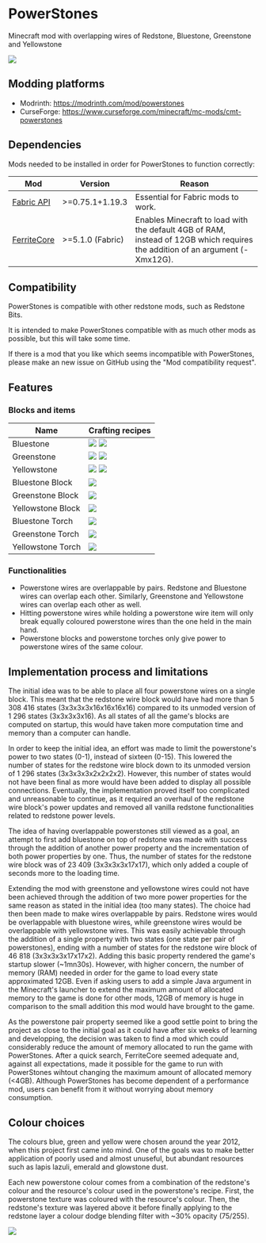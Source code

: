 # PowerStones
Minecraft mod with overlapping wires of Redstone, Bluestone, Greenstone and Yellowstone

<img src="./docs/images/preview_0.png">

## Modding platforms

- Modrinth: https://modrinth.com/mod/powerstones
- CurseForge: https://www.curseforge.com/minecraft/mc-mods/cmt-powerstones

## Dependencies

Mods needed to be installed in order for PowerStones to function correctly:

| Mod           | Version          | Reason |
| ------------- | ---------------- | ------ |
| [Fabric API]  | >=0.75.1+1.19.3  | Essential for Fabric mods to work. |
| [FerriteCore] | >=5.1.0 (Fabric) | Enables Minecraft to load with the default 4GB of RAM, instead of 12GB which requires the addition of an argument (-Xmx12G). |

[Fabric API]: https://modrinth.com/mod/fabric-api
[FerriteCore]: https://modrinth.com/mod/ferrite-core

## Compatibility

PowerStones is compatible with other redstone mods, such as Redstone Bits.

It is intended to make PowerStones compatible with as much other mods as possible, but this will take some time.

If there is a mod that you like which seems incompatible with PowerStones, please make an new issue on GitHub using the "Mod compatibility request".

## Features

### Blocks and items

| Name              | Crafting recipes |
| ----------------- | ---------------- |
| Bluestone         | <img src="./docs/bluestone_from_redstone.png" style="image-rendering: pixelated;"> <img src="./docs/bluestone_from_block.png" style="image-rendering: pixelated;">
| Greenstone        | <img src="./docs/greenstone_from_redstone.png" style="image-rendering: pixelated;"> <img src="./docs/greenstone_from_block.png" style="image-rendering: pixelated;">
| Yellowstone       | <img src="./docs/yellowstone_from_redstone.png" style="image-rendering: pixelated;"> <img src="./docs/yellowstone_from_block.png" style="image-rendering: pixelated;">
| Bluestone Block   | <img src="./docs/bluestone_block.png" style="image-rendering: pixelated;">
| Greenstone Block  | <img src="./docs/greenstone_block.png" style="image-rendering: pixelated;">
| Yellowstone Block | <img src="./docs/yellowstone_block.png" style="image-rendering: pixelated;">
| Bluestone Torch   | <img src="./docs/bluestone_torch.png" style="image-rendering: pixelated;">
| Greenstone Torch  | <img src="./docs/greenstone_torch.png" style="image-rendering: pixelated;">
| Yellowstone Torch | <img src="./docs/yellowstone_torch.png" style="image-rendering: pixelated;">

### Functionalities

 - Powerstone wires are overlappable by pairs. Redstone and Bluestone wires can overlap each other. Similarly, Greenstone and Yellowstone wires can overlap each other as well.
 - Hitting powerstone wires while holding a powerstone wire item will only break equally coloured powerstone wires than the one held in the main hand.
 - Powerstone blocks and powerstone torches only give power to powerstone wires of the same colour.

## Implementation process and limitations

The initial idea was to be able to place all four powerstone wires on a single block. This meant that the redstone wire block would have had more than 5 308 416 states (3x3x3x3x16x16x16x16) compared to its unmoded version of 1 296 states (3x3x3x3x16). As all states of all the game's blocks are computed on startup, this would have taken more computation time and memory than a computer can handle.

In order to keep the initial idea, an effort was made to limit the powerstone's power to two states (0-1), instead of sixteen (0-15). This lowered the number of states for the redstone wire block down to its unmoded version of 1 296 states (3x3x3x3x2x2x2x2). However, this number of states would not have been final as more would have been added to display all possible connections. Eventually, the implementation proved itself too complicated and unreasonable to continue, as it required an overhaul of the redstone wire block's power updates and removed all vanilla redstone functionalities related to redstone power levels.

The idea of having overlappable powerstones still viewed as a goal, an attempt to first add bluestone on top of redstone was made with success through the addition of another power property and the incrementation of both power properties by one. Thus, the number of states for the redstone wire block was of 23 409 (3x3x3x3x17x17), which only added a couple of seconds more to the loading time.

Extending the mod with greenstone and yellowstone wires could not have been achieved through the addition of two more power properties for the same reason as stated in the initial idea (too many states). The choice had then been made to make wires overlappable by pairs. Redstone wires would be overlappable with bluestone wires, while greenstone wires would be overlappable with yellowstone wires. This was easily achievable through the addition of a single property with two states (one state per pair of powerstones), ending with a number of states for the redstone wire block of 46 818 (3x3x3x3x17x17x2). Adding this basic property rendered the game's startup slower (~1mn30s). However, with higher concern, the number of memory (RAM) needed in order for the game to load every state approximated 12GB. Even if asking users to add a simple Java argument in the Minecraft's launcher to extend the maximum amount of allocated memory to the game is done for other mods, 12GB of memory is huge in comparison to the small addition this mod would have brought to the game.

As the powerstone pair property seemed like a good settle point to bring the project as close to the initial goal as it could have after six weeks of learning and developping, the decision was taken to find a mod which could considerably reduce the amount of memory allocated to run the game with PowerStones. After a quick search, FerriteCore seemed adequate and, against all expectations, made it possible for the game to run with PowerStones wihtout changing the maximum amount of allocated memory (<4GB). Although PowerStones has become dependent of a performance mod, users can benefit from it without worrying about memory consumption.

## Colour choices

The colours blue, green and yellow were chosen around the year 2012, when this project first came into mind. One of the goals was to make better application of poorly used and almost unuseful, but abundant resources such as lapis lazuli, emerald and glowstone dust.

Each new powerstone colour comes from a combination of the redstone's colour and the resource's colour used in the powerstone's recipe. First, the powerstone texture was coloured with the resource's colour. Then, the redstone's texture was layered above it before finally applying to the redstone layer a colour dodge blending filter with ~30% opacity (75/255).

<img src="./docs/colour_choices.png" style="image-rendering: pixelated;">
